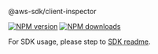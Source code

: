 @aws-sdk/client-inspector

[![NPM version](https://img.shields.io/npm/v/@aws-sdk/client-inspector/beta.svg)](https://www.npmjs.com/package/@aws-sdk/client-inspector)
[![NPM downloads](https://img.shields.io/npm/dm/@aws-sdk/client-inspector.svg)](https://www.npmjs.com/package/@aws-sdk/client-inspector)

For SDK usage, please step to [SDK readme](https://github.com/aws/aws-sdk-js-v3).
